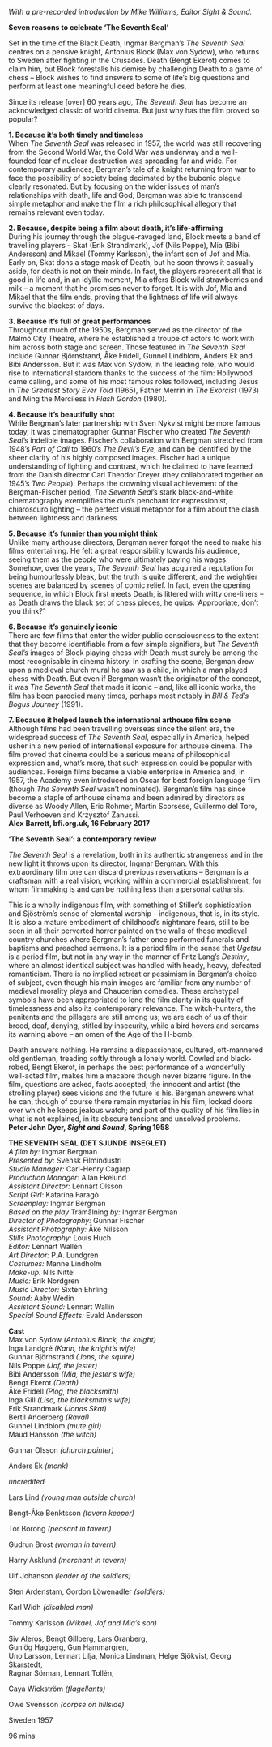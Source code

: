 

_With a pre-recorded introduction by Mike Williams, Editor Sight & Sound._

**Seven reasons to celebrate ‘The Seventh Seal’**

Set in the time of the Black Death, Ingmar Bergman’s _The Seventh Seal_ centres on a pensive knight, Antonius Block (Max von Sydow), who returns to Sweden after fighting in the Crusades. Death (Bengt Ekerot) comes to claim him, but Block forestalls his demise by challenging Death to a game of chess – Block wishes to find answers to some of life’s big questions and perform at least one meaningful deed before he dies.

Since its release [over] 60 years ago, _The Seventh Seal_ has become an acknowledged classic of world cinema. But just why has the film proved so popular?

**1. Because it’s both timely and timeless**  
When _The Seventh Seal_ was released in 1957, the world was still recovering from the Second World War, the Cold War was underway and a well-founded fear of nuclear destruction was spreading far and wide. For contemporary audiences, Bergman’s tale of a knight returning from war to face the possibility of society being decimated by the bubonic plague clearly resonated. But by focusing on the wider issues of man’s relationships with death, life and God, Bergman was able to transcend simple metaphor and make the film a rich philosophical allegory that remains relevant even today.

**2. Because, despite being a film about death, it’s life-affirming**  
During his journey through the plague-ravaged land, Block meets a band of travelling players – Skat (Erik Strandmark), Jof (Nils Poppe), Mia (Bibi Andersson) and Mikael (Tommy Karlsson), the infant son of Jof and Mia. Early on, Skat dons a stage mask of Death, but he soon throws it casually aside, for death is not on their minds. In fact, the players represent all that is good in life and, in an idyllic moment, Mia offers Block wild strawberries and milk – a moment that he promises never to forget. It is with Jof, Mia and Mikael that the film ends, proving that the lightness of life will always survive the blackest of days.

**3. Because it’s full of great performances**  
Throughout much of the 1950s, Bergman served as the director of the Malmö City Theatre, where he established a troupe of actors to work with him across both stage and screen. Those featured in _The Seventh Seal_ include Gunnar Björnstrand, Åke Fridell, Gunnel Lindblom, Anders Ek and Bibi Andersson. But it was Max von Sydow, in the leading role, who would rise to international stardom thanks to the success of the film: Hollywood came calling, and some of his most famous roles followed, including Jesus in _The Greatest Story Ever Told_ (1965), Father Merrin in _The Exorcist_ (1973) and Ming the Merciless in _Flash Gordon_ (1980).

**4. Because it’s beautifully shot**  
While Bergman’s later partnership with Sven Nykvist might be more famous today, it was cinematographer Gunnar Fischer who created _The Seventh Seal_’s indelible images. Fischer’s collaboration with Bergman stretched from 1948’s _Port of Call_ to 1960’s  _The Devil’s Eye_, and can be identified by the sheer clarity of his highly composed images. Fischer had a unique understanding of lighting and contrast, which he claimed to have learned from the Danish director Carl Theodor Dreyer (they collaborated together on 1945’s _Two People_). Perhaps the crowning visual achievement of the Bergman-Fischer period, _The Seventh Seal_’s stark black-and-white cinematography exemplifies the duo’s penchant for expressionist, chiaroscuro lighting – the perfect visual metaphor for a film about the clash between lightness and darkness.

**5. Because it’s funnier than you might think**  
Unlike many arthouse directors, Bergman never forgot the need to make his films entertaining. He felt a great responsibility towards his audience, seeing them as the people who were ultimately paying his wages. Somehow, over the years, _The Seventh Seal_ has acquired a reputation for being humourlessly bleak, but the truth is quite different, and the weightier scenes are balanced by scenes of comic relief. In fact, even the opening sequence, in which Block first meets Death, is littered with witty one-liners – as Death draws the black set of chess pieces, he quips: ‘Appropriate, don’t you think?’

**6. Because it’s genuinely iconic**  
There are few films that enter the wider public consciousness to the extent that they become identifiable from a few simple signifiers, but _The Seventh Seal_’s images of Block playing chess with Death must surely be among the most recognisable in cinema history. In crafting the scene, Bergman drew upon a medieval church mural he saw as a child, in which a man played chess with Death. But even if Bergman wasn’t the originator of the concept, it was _The Seventh Seal_ that made it iconic – and, like all iconic works, the film has been parodied many times, perhaps most notably in _Bill & Ted’s Bogus Journey_ (1991).

**7. Because it helped launch the international arthouse film scene**  
Although films had been travelling overseas since the silent era, the widespread success of _The Seventh Seal_, especially in America, helped usher in a new period of international exposure for arthouse cinema. The film proved that cinema could be a serious means of philosophical expression and, what’s more, that such expression could be popular with audiences. Foreign films became a viable enterprise in America and, in 1957, the Academy even introduced an Oscar for best foreign language film (though _The Seventh Seal_ wasn’t nominated). Bergman’s film has since become a staple of arthouse cinema and been admired by directors as diverse as Woody Allen, Eric Rohmer, Martin Scorsese, Guillermo del Toro, Paul Verhoeven and Krzysztof Zanussi.  
**Alex Barrett, bfi.org.uk, 16 February 2017**

**‘The Seventh Seal’: a contemporary review**

_The Seventh Seal_ is a revelation, both in its authentic strangeness and in the new light it throws upon its director, Ingmar Bergman. With this extraordinary film one can discard previous reservations – Bergman is a craftsman with a real vision, working within a commercial establishment, for whom filmmaking is and can be nothing less than a personal catharsis.

This is a wholly indigenous film, with something of Stiller’s sophistication and Sjöström’s sense of elemental worship – indigenous, that is, in its style. It is also a mature embodiment of childhood’s nightmare fears, still to be seen in all their perverted horror painted on the walls of those medieval country churches where Bergman’s father once performed funerals and baptisms and preached sermons. It is a period film in the sense that _Ugetsu_ is a period film, but not in any way in the manner of Fritz Lang’s _Destiny_, where an almost identical subject was handled with heady, heavy, defeated romanticism. There is no implied retreat or pessimism in Bergman’s choice of subject, even though his main images are familiar from any number of medieval morality plays and Chaucerian comedies. These archetypal symbols have been appropriated to lend the film clarity in its quality of timelessness and also its contemporary relevance.  The witch-hunters, the penitents and the pillagers are still among us; we are each of us of their breed, deaf, denying, stifled by insecurity, while a bird hovers and screams its warning above – an omen of the Age of the H-bomb.

Death answers nothing. He remains a dispassionate, cultured, oft-mannered old gentleman, treading softly through a lonely world. Cowled and black-robed, Bengt Ekerot, in perhaps the best performance of a wonderfully well-acted film, makes him a macabre though never bizarre figure. In the film, questions are asked, facts accepted; the innocent and artist (the strolling player) sees visions and the future is his. Bergman answers what he can, though of course there remain mysteries in his film, locked doors over which he keeps jealous watch; and part of the quality of his film lies in what is not explained, in its obscure tensions and unsolved problems.  
**Peter John Dyer, _Sight and Sound_, Spring 1958**  



**THE SEVENTH SEAL (DET SJUNDE INSEGLET)**  
_A film by:_ Ingmar Bergman  
_Presented by:_ Svensk Filmindustri  
_Studio Manager:_ Carl-Henry Cagarp  
_Production Manager:_ Allan Ekelund  
_Assistant Director:_ Lennart Olsson  
_Script Girl:_ Katarina Faragó  
_Screenplay:_ Ingmar Bergman  
_Based on the play_ Trämålning _by:_  Ingmar Bergman  
_Director of Photography:_ Gunnar Fischer  
_Assistant Photography:_ Åke Nilsson  
_Stills Photography:_ Louis Huch  
_Editor:_ Lennart Wallén  
_Art Director:_ P.A. Lundgren  
_Costumes:_ Manne Lindholm  
_Make-up:_ Nils Nittel  
_Music:_ Erik Nordgren  
_Music Director:_ Sixten Ehrling  
_Sound:_ Aaby Wedin  
_Assistant Sound:_ Lennart Wallin  
_Special Sound Effects:_ Evald Andersson  

**Cast**  
Max von Sydow _(Antonius Block, the knight)_  
Inga Landgré _(Karin, the knight’s wife)_  
Gunnar Björnstrand _(Jons, the squire)_  
Nils Poppe _(Jof, the jester)_  
Bibi Andersson _(Mia, the jester’s wife)_  
Bengt Ekerot _(Death)_  
Åke Fridell _(Plog, the blacksmith)_  
Inga Gill _(Lisa, the blacksmith’s wife)_  
Erik Strandmark _(Jonas Skat)_  
Bertil Anderberg _(Raval)_  
Gunnel Lindblom _(mute girl)_  
Maud Hansson _(the witch)_

Gunnar Olsson _(church painter)_

Anders Ek _(monk)_

_uncredited_

Lars Lind _(young man outside church)_

Bengt-Åke Benktsson _(tavern keeper)_

Tor Borong _(peasant in tavern)_

Gudrun Brost _(woman in tavern)_

Harry Asklund _(merchant in tavern)_

Ulf Johanson _(leader of the soldiers)_

Sten Ardenstam, Gordon Löwenadler _(soldiers)_

Karl Widh _(disabled man)_

Tommy Karlsson _(Mikael, Jof and Mia’s son)_

Siv Aleros, Bengt Gillberg, Lars Granberg,  
Gunlög Hagberg, Gun Hammargren,  
Uno Larsson, Lennart Lilja, Monica Lindman, Helge Sjökvist, Georg Skarstedt,  
Ragnar Sörman, Lennart Tollén,

Caya Wickström _(flagellants)_

Owe Svensson _(corpse on hillside)_

Sweden 1957

96 mins
<!--stackedit_data:
eyJoaXN0b3J5IjpbMTI3MjUzNDgyOF19
-->